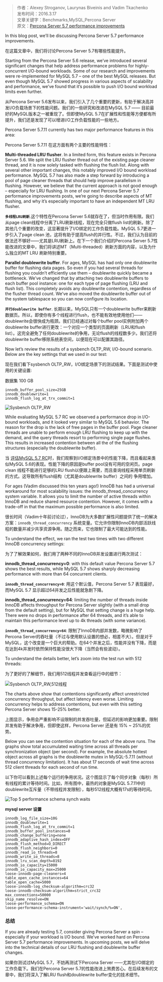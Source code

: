 >作者：Alexey Stroganov, Laurynas Biveinis and Vadim Tkachenko  
>发布时间：2016.3.17  
>文章关键字：Benchmarks,MySQL,Percona Server  
>原文：[Percona Server 5.7 performance improvements](https://www.percona.com/blog/2016/03/17/percona-server-5-7-performance-improvements/) 

In this blog post, we’ll be discussing Percona Server 5.7 performance improvements.  

在这篇文章中，我们将讨论Percona Server 5.7有哪些性能提升。

Starting from the Percona Server 5.6 release, we’ve introduced several significant changes that help address performance problems for highly-concurrent I/O-bound workloads. Some of our research and improvements were re-implemented for MySQL 5.7 – one of the best MySQL releases. But even though MySQL 5.7 showed progress in various aspects of scalability and performance, we’ve found that it’s possible to push I/O bound workload limits even further.  
  
从Percona Server 5.6发布以来，我们引入了几个重要的更新，有助于解决高并发I/O负载场景下的性能问题。我们的一些研究和改进在MySQL 5.7 —— 目前最好的MySQL版本之一被重现了。但即使MySQL 5.7在扩展性和性能等方便都有所提升，我们还是发现了可以增进I/O工作负载性能的一些地方。

Percona Server 5.7.11 currently has two major performance features in this area:  

Percona Server 5.7.11 在这方面有两个主要的性能特性：

**Multi-threaded LRU flusher**. In a limited form, this feature exists in Percona Server 5.6. We split the LRU flusher thread out of the existing page cleaner thread, and it is now solely tasked with flushing the flush list. Along with several other important changes, this notably improved I/O bound workload performance. MySQL 5.7 has also made a step forward by introducing a pool of page cleaner threads that should help improve parallelism in flushing. However, we believe that the current approach is not good enough – especially for LRU flushing. In one of our next Percona Server 5.7 performance improvements posts, we’re going to describe aspects of MT flushing, and why it’s especially important to have an independent MT LRU flusher.  

**`多线程LRU刷新`**.这个特性在Percona Server 5.6就存在了，但当时作用有限。我们从page clean线程中分离了LRU刷新线程，现在完全只做flush list的刷新。除了其他几个重要的改变，这显著提升了I/O绑定的工作负载性能。MySQL 5.7更进一步引入了page clean 池，这将有助于提高flush的并行性。不过，我们认为目前的做法还不够好——尤其是LRU刷新上。在下一个我们介绍的Percona Server 5.7性能改进的文章中，我们将讲述MT（Multi-threaded）刷新方面的内容，以及为什么独立的MT LRU 刷新特别重要。  

**Parallel doublewrite buffer**. For ages, MySQL has had only one doublewrite buffer for flushing data pages. So even if you had several threads for flushing you couldn’t efficiently use them – doublewrite quickly became a bottleneck. We’ve changed that by attaching two doublewrite buffers to each buffer pool instance: one for each type of page flushing (LRU and flush list). This completely avoids any doublewrite contention, regardless of the flusher thread count. We’ve also moved the doublewrite buffer out of the system tablespace so you can now configure its location.  

**`并行doublewrite buffer`**. 长期以来，MySQL只有一个doublewrite buffer来刷新数据页。所以，即使你有多个线程进行flush，也不能有效地使用他们——doublewrite会很快成为瓶颈。我们已经通过对每个buffer pool实例附加两个doublewrite buffer进行更改：一个对应一个类型的页面刷新（LRU和flush list）。这完全避免了任何doublewrite的争用，无论flush的线程数多少。我们还将doublewrite buffer移除系统表空间，以便现在可以配置其路径。

Now let’s review the results of a sysbench OLTP_RW, I/O-bound scenario. Below are the key settings that we used in our test:  

现在我们看下sysbench OLTP_RW，I/O绑定场景下的测试结果。下面是测试中使用的关键设置:  

数据集 100 GB  
```
innodb_buffer_pool_size=25GB  
innodb_doublewrite=1  
innodb_flush_log_at_trx_commit=1  
```

![Sysbench OLTP_RW](https://www.percona.com/blog/wp-content/uploads/2016/03/5711.blog_.n1.v1.png)

While evaluating MySQL 5.7 RC we observed a performance drop in I/O-bound workloads, and it looked very similar to MySQL 5.6 behavior. The reason for the drop is the lack of free pages in the buffer pool. Page cleaner threads are unable to perform enough LRU flushing to keep up with the demand, and the query threads resort to performing single page flushes. This results in increased contention between all the of the flushing structures (especially the doublewrite buffer).  

当 [评估MySQL 5.7 RC](https://www.percona.com/blog/2015/10/26/state-percona-server-5-6-mysql-5-6-mysql-5-7rc/ )时，我们观察到I/O绑定场景中的性能下降，而且看起来类似MySQL 5.6的表现。性能下降的原因是buffer pool没有可用的空闲页。page clean 线程不能进行足够的LRU flush以便跟上需要，而且查询线程采用单页刷新的方式。这导致所有flush结构（尤其是doublewrite buffer）之间的
争用增加。

For ages (Vadim discussed this ten years ago!) InnoDB has had a universal workaround for most scalability issues: the innodb_thread_concurrency system variable. It allows you to limit the number of active threads within InnoDB and reduce shared resource contention. However, it comes with a trade-off in that the maximum possible performance is also limited.  

很长时间（Vadim十年前讨论过），InnoDB为大多数扩展性问题提供了统一的解决方案：`innodb_thread_concurrency` 系统变量。它允许你限制InnoDB内部活跃线程的数量并减少共享资源争用。随之而来，它也限制了最大可能达到的性能。

To understand the effect, we ran the test two times with two different InnoDB concurrency settings:  

为了了解效果如何，我们用了两种不同的InnoDB并发设置进行两次测试：

**innodb_thread_concurrency=0**: with this default value Percona Server 5.7 shows the best results, while MySQL 5.7 shows sharply decreasing performance with more than 64 concurrent clients.  

**`innodb_thread_concurrency=0`**: 用这个默认值，Percona Server 5.7 表现最好，而MySQL 5.7 显示超过64并发之后性能就急剧下降。

**innodb_thread_concurrency=64**: limiting the number of threads inside InnoDB affects throughput for Percona Server slightly (with a small drop from the default setting), but for MySQL that setting change is a huge help. There were no drops in performance after 64 threads, and it’s able to maintain this performance level up to 4k threads (with some variance).  

**`innodb_thread_concurrency=64`**: 限制了InnoDB内部并发数，略微影响了Percona Server的吞吐量（不过与使用默认设置的想必，相差不大）。但是对于MySQL，这个改变是一个巨大的帮助。在64个并发之后，性能并没有下降，而是在达到4k并发时依然保持性能没很大下降（当然会有些波动）。

To understand the details better, let’s zoom into the test run with 512 threads:  

为了更好的了解细节，我们用512线程并发查看运行中的细节：

![Sysbench OLTP_RW,512线程](https://www.percona.com/blog/wp-content/uploads/2016/03/5711.blog_.n2.v4.png)

The charts above show that contentions significantly affect unrestricted concurrency throughput, but affect latency even worse. Limiting concurrency helps to address contentions, but even with this setting Percona Server shows 15-25% better.  

上图显示，争用会严重影响不设限制的并发吞吐量，但延迟的影响更加重要。限制并发有助于解决争用，但即使这样，Percona Server 还是有 15% ~ 25%的优势。

Below you can see the contention situation for each of the above runs. The graphs show total accumulated waiting time across all threads per synchronization object (per second). For example, the absolute hottest object across all graphs is the doublewrite mutex in MySQL-5.7.11 (without thread concurrency limitation). It has about 17 seconds of wait time across 512 client threads for each second of run time.  

以下你可以看到上述每个运行的争用状况。这个图显示了每个同步对象（每秒）所有线程的累计等待时间。比如，所有图中，最热的对象是MySQL 5.7.11中的doublewrite互斥量（不带线程并发限制），每秒512线程大概有17s的等待时间。

![Top 5 performance schema synch waits](https://www.percona.com/blog/wp-content/uploads/2016/03/5711.blog_.n4.v6.png)

**mysql server 设置**
```
innodb_log_file_size=10G
innodb_doublewrite=1
innodb_flush_log_at_trx_commit=1
innodb_buffer_pool_instances=8
innodb_change_buffering=none
innodb_adaptive_hash_index=OFF
innodb_flush_method=O_DIRECT
innodb_flush_neighbors=0
innodb_read_io_threads=8
innodb_write_io_threads=8
innodb_lru_scan_depth=8192
innodb_io_capacity=15000
innodb_io_capacity_max=25000
loose-innodb-page-cleaners=4
table_open_cache_instances=64
table_open_cache=5000
loose-innodb-log_checksum-algorithm=crc32
loose-innodb-checksum-algorithm=strict_crc32
max_connections=50000
skip_name_resolve=ON
loose-performance_schema=ON
loose-performance-schema-instrument='wait/synch/%=ON',
```
### **总结**
If you are already testing 5.7, consider giving Percona Server a spin – especially if your workload is I/O bound. We’ve worked hard on Percona Server 5.7 performance improvements. In upcoming posts, we will delve into the technical details of our LRU flushing and doublewrite buffer changes.  

如果你测试过MySQL 5.7，不妨再测试下Percona Server ——尤其在I/O绑定的工作负载下。我们在Percona Server 5.7的性能改进上煞费苦心。在后续发布的文章中，我们将深入了解LRU flush和doublewrite buffer变化的技术细节。 
